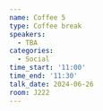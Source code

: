 ```yaml
---
name: Coffee 5
type: Coffee break
speakers:
  - TBA
categories:
  - Social
time_start: '11:00'
time_end: '11:30'
talk_date: 2024-06-26
room: J222
---
```

